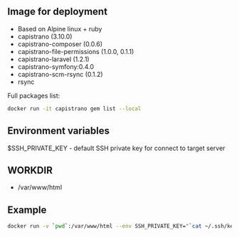 ## Image for deployment
* Based on Alpine linux + ruby
* capistrano (3.10.0)
* capistrano-composer (0.0.6)
* capistrano-file-permissions (1.0.0, 0.1.1)
* capistrano-laravel (1.2.1)
* capistrano-symfony:0.4.0
* capistrano-scm-rsync (0.1.2)
* rsync

Full packages list:
```bash
docker run -it capistrano gem list --local
```

## Environment variables
$SSH_PRIVATE_KEY - default SSH private key for connect to target server

## WORKDIR 
* /var/www/html

## Example
```bash
docker run -v `pwd`:/var/www/html --env SSH_PRIVATE_KEY="`cat ~/.ssh/keys/jenkins.id_rsa`" -it capistrano cap development deploy
```